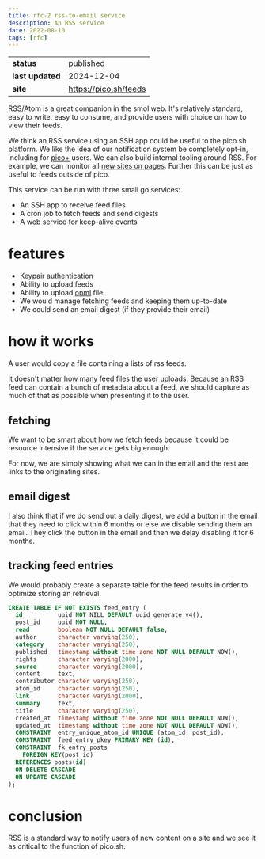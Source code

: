 ```yaml
---
title: rfc-2 rss-to-email service
description: An RSS service
date: 2022-08-10
tags: [rfc]
---
```


|                  |                       |
| ---------------- | --------------------- |
| **status**       | published             |
| **last updated** | 2024-12-04            |
| **site**         | https://pico.sh/feeds |

RSS/Atom is a great companion in the smol web. It's relatively standard, easy to
write, easy to consume, and provide users with choice on how to view their
feeds.

We think an RSS service using an SSH app could be useful to the pico.sh
platform. We like the idea of our notification system be completely opt-in,
including for [pico+](/rfc-004-pico-plus) users. We can also build internal
tooling around RSS. For example, we can monitor all
[new sites on pages](https://pgs.sh/rss). Further this can be just as useful to
feeds outside of pico.

This service can be run with three small go services:

- An SSH app to receive feed files
- A cron job to fetch feeds and send digests
- A web service for keep-alive events

# features

- Keypair authentication
- Ability to upload feeds
- Ability to upload [opml](https://en.wikipedia.org/wiki/OPML) file
- We would manage fetching feeds and keeping them up-to-date
- We could send an email digest (if they provide their email)

# how it works

A user would copy a file containing a lists of rss feeds.

It doesn't matter how many feed files the user uploads. Because an RSS feed can
contain a bunch of metadata about a feed, we should capture as much of that as
possible when presenting it to the user.

## fetching

We want to be smart about how we fetch feeds because it could be resource
intensive if the service gets big enough.

For now, we are simply showing what we can in the email and the rest are links
to the originating sites.

## email digest

I also think that if we do send out a daily digest, we add a button in the email
that they need to click within 6 months or else we disable sending them an
email. They click the button in the email and then we delay disabling it for 6
months.

## tracking feed entries

We would probably create a separate table for the feed results in order to
optimize storing an retrieval.

```sql
CREATE TABLE IF NOT EXISTS feed_entry (
  id          uuid NOT NILL DEFAULT uuid_generate_v4(),
  post_id     uuid NOT NULL,
  read        boolean NOT NULL DEFAULT false,
  author      character varying(250),
  category    character varying(250),
  published   timestamp without time zone NOT NULL DEFAULT NOW(),
  rights      character varying(2000),
  source      character varying(2000),
  content     text,
  contributor character varying(250),
  atom_id     character varying(250),
  link        character varying(2000),
  summary     text,
  title       character varying(250),
  created_at  timestamp without time zone NOT NULL DEFAULT NOW(),
  updated_at  timestamp without time zone NOT NULL DEFAULT NOW(),
  CONSTRAINT  entry_unique_atom_id UNIQUE (atom_id, post_id),
  CONSTRAINT  feed_entry_pkey PRIMARY KEY (id),
  CONSTRAINT  fk_entry_posts
    FOREIGN KEY(post_id)
  REFERENCES posts(id)
  ON DELETE CASCADE
  ON UPDATE CASCADE
);
```

# conclusion

RSS is a standard way to notify users of new content on a site and we see it as
critical to the function of pico.sh.
